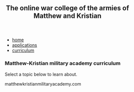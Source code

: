 <!DOCTYPE html>
<html lang="en">
<head>
<title>matthewkristianmilitaryacademy.com</title>
<meta charset="utf-8">
<meta name="viewport" content="width=device-width, initial-scale=1">
<style>
* {
  box-sizing: border-box;
}

body {
  font-family: Arial, Helvetica, sans-serif;
}

header {
  background-color: green;
  padding: 30px;
  text-align: center;
  font-size: 35px;
  color: white;
}

nav {
  float: left;
  width: 30%;
  height: 300px;
  background: #B8860B;
  padding: 20px;
}

nav ul {
  list-style-type: none;
  padding: 0;
}

article {
  float: left;
  padding: 20px;
  width: 70%;
  background-color: #f1f1f1;
  height: 300px;
}

section:after {
  content: "";
  display: table;
  clear: both;
}

footer {
  background-color: red;
  padding: 10px;
  text-align: center;
  color: white;
}

@media (max-width: 600px) {
  nav, article {
    width: 100%;
    height: auto;
  }
}
</style>
</head>
<body>

<header>
  <h2>The online war college of the armies of Matthew and Kristian</h2>
</header>

<section>
  <nav>
    <ul>
      <li><a href="homepage.html">home</a></li>
      <li><a href="applications.html">applications</a></li>
      <li><a href="curriculum.html">curriculum</a></li>
    </ul>
  </nav>
  
  <article>
    <h1>Matthew-Kristian military academy curriculum</h1>
    <p>Select a topic below to learn about.</p>
  </article>
</section>

<footer>
  <p>matthewkristianmilitaryacademy.com</p>
</footer>

</body>
</html>
